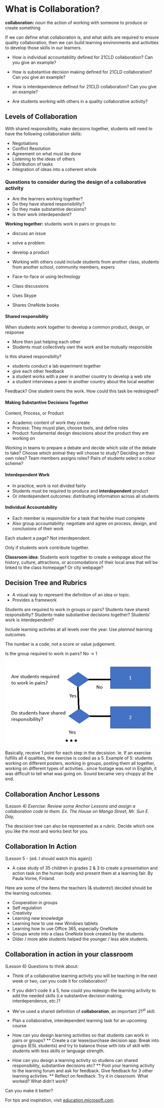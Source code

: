 # What is Collaboration?

<b>collaboration:</b> <i>noun</i> the action of working with someone to produce or create something

If we can define what collaboration is, and what skills are required to ensure quality collaboration, then we can build learning environments and activities to develop those skills in our learners.

* How is individual accountability defined for 21CLD collaboration? Can you give an example?
* How is substantive decision making defined for 21CLD collaboration? Can you give an example?
* How is interdependence defined for 21CLD collaboration? Can you give an example?

* Are students working with others in a quality collaborative activity?

## Levels of Collaboration

With shared responsibility, make decsions together, students will need to have the following collaboration skills:
* Negotiations
* Conflict Resolution
* Agreement on what must be done
* Listening to the ideas of others
* Distribution of tasks
* Integration of ideas into a coherent whole

### Questions to consider during the design of a collaborative activity
* Are the learners working together?
* Do they have shared responsibility?
* Do they make substantive decsions?
* Is their work interdependent?

**Working together:** students work in pairs or groups to:
* discuss an issue
* solve a problem
* develop a product

* Working with others could include students from another class, students from another school, community members, expers
* Face-to-face or using technology

* Class discussions
* Uses Skype
* Shares OneNote books

#### Shared responsiblity
When students work together to develop a common product, design, or response
* More then just helping each other
* Students must collectively own the work and be mutually responsible

Is this shared responsibilty?
* students conduct a lab experiment together
* give each other feedback
* a student works with a peer in another country to develop a web site
* a student interviews a peer in another country about the local weather

Feedback? One student owns the work. How could this task be redesigned?

#### Making Substantive Decisions Together

Content, Process, or Product

* Academic content of work they create
* Process: They muyst plan, choose tools, and define roles
* Product: fundamental design descisions about the product they are working on

Working in teams to prepare a debate and decide which side of the debate to take?
Choose which animal they will choose to study?
Deciding on their own roles?
Team members assigns roles?
Pairs of students select a colour scheme?

#### Interdependent Work
* In practice, work is not divided fairly
* Students must be required to produce and **interdependent** product
* Or interdependent outcomes: distributing information across all students

#### Individual Accountability
* Each member is responsible for a task that he/she must complete
* Also group accountability: negotiate and agree on process, design, and conclusions of their work

Each student a page? Not interdependent.

Only if students work contribute together.

**Classroom idea**: Students work together to create a webpage about the history, culture, attractions, or accomodations of their local area that will be linked to the class homepage? Or city webpage?

## Decision Tree and Rubrics
* A visual way to represent the definition of an idea or topic.
* Provides a framework

Students are required to work in groups or pairs?
Students have shared responsibilty?
Students make substantive decisions together?
Students' work is interdependent?

Include learning activites at all levels over the year. Use *planned* learning outcomes.

The number is a code, not a score or value judgement.

Is the group required to work in pairs? No -> 1

<img src="decision tree.png" />

Basically, receive 1 point for each step in the decsision.
Ie. If an exercise fulfills all 4 qualities, the exercise is coded as a 5.
Example of 5: students working on different posters, working in groups, posting them all together, working on different types of activities...since footage was not in English, it was difficult to tell what was going on. Sound became very choppy at the end.

## Collaboration Anchor Lessons
(Lesson 4)
*Exercise: Review some Anchor Lessons and assign a collaboration code to them. Ex. The House on Mango Street, Mr. Sun E. Day,*

The descision tree can also be represented as a rubric. Decide which one you like the most and works best for you.

## Collaboration In Action
(Lesson 5 - {ed. I should watch this again})

* A case study of 35 children in grades 2 & 3 to create a presentation and action task on the human body and present them at a learning fair. By Paula Vorne, Finland.

Here are some of the items the teachers (& students!) decided should be the learning outcomes:
* Cooperation in groups
* Self regulation
* Creativity
* Learning new knowledge
* Learning how to use new Windows tablets
* Learning how to use Office 365, especially OneNote
* Groups wrote into a class OneNote book created by the students.
* Older / more able students helped the younger / less able students.

## Collaboration in action in your classroom
(Lesson 6)
Questions to think about:
* Think of a collaborative learning activity you will be teaching in the next week or two, can you code it for collaboration?
* If you didn't code it a 5, how could you redesign the learning activity to add the needed skills (i.e substantive decision making, interdependence, etc.)?

* We've used a shared definition of **collaboration**, an important 21<sup>st</sup> skill.
* Plan a collaborative, interdependent learning task for an upcoming course
* How can you design learning activities so that students can work in pairs or groups?
  ** Create a car lease/purchase decision app: Break into groups (ESL students) and try to balance those with lots of skill with students with less skills or language strength.
* How can you design a learning activity so studens can shared responsibility, substantive decisions etc?
  ** Post your learning activity to the learning forum and ask for feedback. Give feedback for 3 other learning activties.
  ** Reflect on feedback. Try it in classroom. What worked? What didn't work?
  
Can you make it better?

For tips and inspiration, visit <a href="https://education.microsoft.com">education.microsoft.com</a>.
